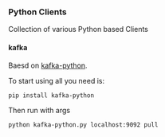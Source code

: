 ### Python Clients

Collection of various Python based Clients

#### kafka

Baesd on [kafka-python](https://github.com/dpkp/kafka-python).

To start using all you need is:

`pip install kafka-python`

Then run with args

`python kafka-python.py localhost:9092 pull`
